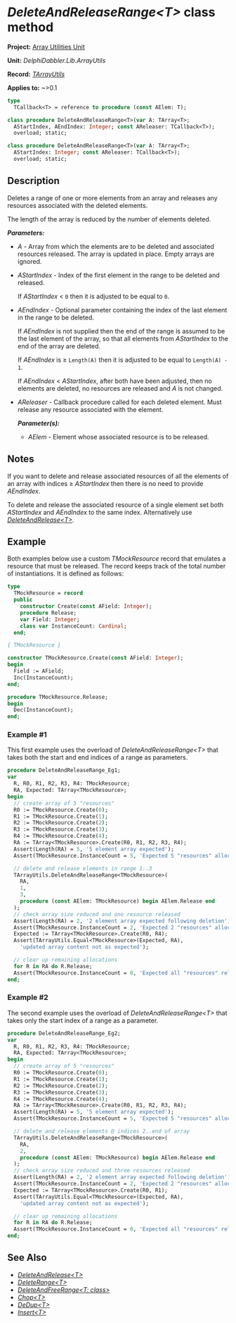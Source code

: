 # _DeleteAndReleaseRange\<T\>_ class method

**Project:** [Array Utilities Unit](../API.md)

**Unit:** _DelphiDabbler.Lib.ArrayUtils_

**Record:** [_TArrayUtils_](./TArrayUtils.md)

**Applies to:** ~>0.1

```pascal
type
  TCallback<T> = reference to procedure (const AElem: T);

class procedure DeleteAndReleaseRange<T>(var A: TArray<T>;
  AStartIndex, AEndIndex: Integer; const AReleaser: TCallback<T>);
  overload; static;

class procedure DeleteAndReleaseRange<T>(var A: TArray<T>;
  AStartIndex: Integer; const AReleaser: TCallback<T>);
  overload; static;
```

## Description

Deletes a range of one or more elements from an array and releases any resources associated with the deleted elements.

The length of the array is reduced by the number of elements deleted.

***Parameters:***

* _A_ - Array from which the elements are to be deleted and associated resources released. The array is updated in place. Empty arrays are ignored.

* _AStartIndex_ - Index of the first element in the range to be deleted and released.

    If _AStartIndex_ \< `0` then it is adjusted to be equal to `0`.

* _AEndIndex_ - Optional parameter containing the index of the last element in the range to be deleted.

    If _AEndIndex_ is not supplied then the end of the range is assumed to be the last element of the array, so that all elements from _AStartIndex_ to the end of the array are deleted.

    If _AEndIndex_ is ≥ `Length(A)` then it is adjusted to be equal to `Length(A) - 1`.

    If _AEndIndex_ \< _AStartIndex_, after both have been adjusted, then no elements are deleted, no resources are released and _A_ is not changed.

* _AReleaser_ - Callback procedure called for each deleted element. Must release any resource associated with the element.


    ***Parameter(s):***

    * _AElem_ - Element whose associated resource is to be released.

## Notes

If you want to delete and release associated resources of all the elements of an array with indices ≥ _AStartIndex_ then there is no need to provide _AEndIndex_.

To delete and release the associated resource of a single element set both _AStartIndex_ and _AEndIndex_ to the same index. Alternatively use [_DeleteAndRelease\<T\>_](./TArrayUtils-DeleteAndRelease.md).

## Example

Both examples below use a custom _TMockResource_ record that emulates a resource that must be released. The record keeps track of the total number of instantiations. It is defined as follows:

```pascal
type
  TMockResource = record
  public
    constructor Create(const AField: Integer);
    procedure Release;
    var Field: Integer;
    class var InstanceCount: Cardinal;
  end;

{ TMockResource }

constructor TMockResource.Create(const AField: Integer);
begin
  Field := AField;
  Inc(InstanceCount);
end;

procedure TMockResource.Release;
begin
  Dec(InstanceCount);
end;
```

### Example #1

This first example uses the overload of _DeleteAndReleaseRange\<T\>_ that takes both the start and end indices of a range as parameters.

```pascal
procedure DeleteAndReleaseRange_Eg1;
var
  R, R0, R1, R2, R3, R4: TMockResource;
  RA, Expected: TArray<TMockResource>;
begin
  // create array of 5 "resources"
  R0 := TMockResource.Create(0);
  R1 := TMockResource.Create(1);
  R2 := TMockResource.Create(2);
  R3 := TMockResource.Create(3);
  R4 := TMockResource.Create(4);
  RA := TArray<TMockResource>.Create(R0, R1, R2, R3, R4);
  Assert(Length(RA) = 5, '5 element array expected');
  Assert(TMockResource.InstanceCount = 5, 'Expected 5 "resources" allocated');

  // delete and release elements in range 1..3
  TArrayUtils.DeleteAndReleaseRange<TMockResource>(
    RA,
    1,
    3,
    procedure (const AElem: TMockResource) begin AElem.Release end
  );
  // check array size reduced and one resource released
  Assert(Length(RA) = 2, '2 element array expected following deletion');
  Assert(TMockResource.InstanceCount = 2, 'Expected 2 "resources" allocated');
  Expected := TArray<TMockResource>.Create(R0, R4);
  Assert(TArrayUtils.Equal<TMockResource>(Expected, RA),
    'updated array content not as expected');

  // clear up remaining allocations
  for R in RA do R.Release;
  Assert(TMockResource.InstanceCount = 0, 'Expected all "resources" released');
end;
```

### Example #2

The second example uses the overload of _DeleteAndReleaseRange\<T\>_ that takes only the start index of a range as a parameter.

```pascal
procedure DeleteAndReleaseRange_Eg2;
var
  R, R0, R1, R2, R3, R4: TMockResource;
  RA, Expected: TArray<TMockResource>;
begin
  // create array of 5 "resources"
  R0 := TMockResource.Create(0);
  R1 := TMockResource.Create(1);
  R2 := TMockResource.Create(2);
  R3 := TMockResource.Create(3);
  R4 := TMockResource.Create(4);
  RA := TArray<TMockResource>.Create(R0, R1, R2, R3, R4);
  Assert(Length(RA) = 5, '5 element array expected');
  Assert(TMockResource.InstanceCount = 5, 'Expected 5 "resources" allocated');

  // delete and release elements @ indices 2..end of array
  TArrayUtils.DeleteAndReleaseRange<TMockResource>(
    RA,
    2,
    procedure (const AElem: TMockResource) begin AElem.Release end
  );
  // check array size reduced and three resources released
  Assert(Length(RA) = 2, '2 element array expected following deletion');
  Assert(TMockResource.InstanceCount = 2, 'Expected 2 "resources" allocated');
  Expected := TArray<TMockResource>.Create(R0, R1);
  Assert(TArrayUtils.Equal<TMockResource>(Expected, RA),
    'updated array content not as expected');

  // clear up remaining allocations
  for R in RA do R.Release;
  Assert(TMockResource.InstanceCount = 0, 'Expected all "resources" released');
end;
```

## See Also

* [_DeleteAndRelease\<T\>_](./TArrayUtils-DeleteAndRelease.md)
* [_DeleteRange\<T\>_](./TArrayUtils-DeleteRange.md)
* [_DeleteAndFreeRange\<T: class\>_](./TArrayUtils-DeleteAndFreeRange.md)
* [_Chop\<T\>_](./TArrayUtils-Chop.md)
* [_DeDup\<T\>_](./TArrayUtils-DeDup.md)
* [_Insert\<T\>_](./TArrayUtils-Insert.md)
